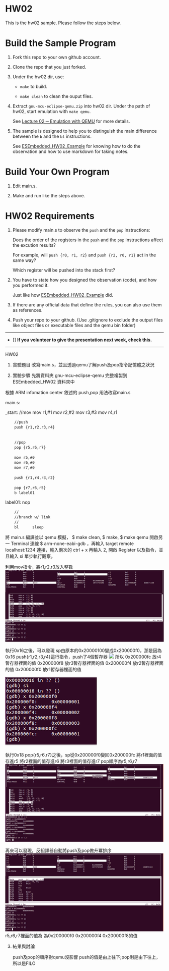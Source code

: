 HW02
===
This is the hw02 sample. Please follow the steps below.

# Build the Sample Program

1. Fork this repo to your own github account.

2. Clone the repo that you just forked.

3. Under the hw02 dir, use:

	* `make` to build.

	* `make clean` to clean the ouput files.

4. Extract `gnu-mcu-eclipse-qemu.zip` into hw02 dir. Under the path of hw02, start emulation with `make qemu`.

	See [Lecture 02 ─ Emulation with QEMU] for more details.

5. The sample is designed to help you to distinguish the main difference between the `b` and the `bl` instructions.  

	See [ESEmbedded_HW02_Example] for knowing how to do the observation and how to use markdown for taking notes.

# Build Your Own Program

1. Edit main.s.

2. Make and run like the steps above.

# HW02 Requirements

1. Please modify main.s to observe the `push` and the `pop` instructions:  

	Does the order of the registers in the `push` and the `pop` instructions affect the excution results?  

	For example, will `push {r0, r1, r2}` and `push {r2, r0, r1}` act in the same way?  

	Which register will be pushed into the stack first?

2. You have to state how you designed the observation (code), and how you performed it.  

	Just like how [ESEmbedded_HW02_Example] did.

3. If there are any official data that define the rules, you can also use them as references.

4. Push your repo to your github. (Use .gitignore to exclude the output files like object files or executable files and the qemu bin folder)

[Lecture 02 ─ Emulation with QEMU]: http://www.nc.es.ncku.edu.tw/course/embedded/02/#Emulation-with-QEMU
[ESEmbedded_HW02_Example]: https://github.com/vwxyzjimmy/ESEmbedded_HW02_Example

--------------------

- [] **If you volunteer to give the presentation next week, check this.**

--------------------

HW02 
1. 實驗題目 
改寫main.s，並且透過qemu了解push及pop指令記憶體之狀況

2. 實驗步驟
先將資料夾 gnu-mcu-eclipse-qemu 完整複製到 ESEmbedded_HW02 資料夾中

根據 ARM infomation center 敘述的 push,pop 用法改寫main.s


main.s:

_start:
        //mov
        mov r1,#1
        mov r2,#2
        mov r3,#3
        mov r4,r1

        //push
        push {r1,r2,r3,r4}


        //pop
        pop {r5,r6,r7}

        mov r5,#0
        mov r6,#0
        mov r7,#0

        push {r1,r4,r3,r2}

        pop {r7,r6,r5}
        b label01
label01:
        nop

        //
        //branch w/ link
        //
        bl      sleep

將 main.s 編譯並以 qemu 模擬， $ make clean, $ make, $ make qemu 開啟另一 Terminal 連線 $ arm-none-eabi-gdb ，再輸入 target remote localhost:1234 連接，輸入兩次的 ctrl + x 再輸入 2, 開啟 Register 以及指令，並且輸入 si 單步執行觀察。

利用mov指令，將r1,r2,r3放入整數
![](https://github.com/yenwei100606/ESEmbedded_HW02/blob/master/img/01.png)

執行0x16之後，可以發現 sp由原本的0x20000100變成0x200000f0，那是因為0x16 push{r1,r2,r3,r4}這行指令，push了4個暫存器
![](https://github.com/yenwei100606/ESEmbedded_HW02/blob/master/img/013png)
所以
0x200000fc 放r4暫存器裡面的值
0x200000f8 放r3暫存器裡面的值
0x200000f4 放r2暫存器裡面的值
0x200000f0 放r1暫存器裡面的值



![](https://github.com/yenwei100606/ESEmbedded_HW02/blob/master/img/04.png)

執行0x18 pop{r5,r6,r7}之後，sp從0x200000f0變回0x200000fc
將r1裡面的值存進r5
將r2裡面的值存進r6
將r3裡面的值存進r7
pop順序為r5,r6,r7
![](https://github.com/yenwei100606/ESEmbedded_HW02/blob/master/img/05.png)

再來可以發現，反組譯器自動將push及pop做升冪排序
![](https://github.com/yenwei100606/ESEmbedded_HW02/blob/master/img/06.png)
r5,r6,r7裡面的值為
為0x200000f0 0x200000f4 0x200000f8的值


3. 結果與討論

	push及pop的順序對qemu沒影響
	push的值是由上往下;pop則是由下往上，所以是FILO
